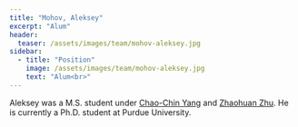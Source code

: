 ```yaml
---
title: "Mohov, Aleksey"
excerpt: "Alum"
header:
  teaser: /assets/images/team/mohov-aleksey.jpg
sidebar:
  - title: "Position"
    image: /assets/images/team/mohov-aleksey.jpg
    text: "Alum<br>"
---
```


Aleksey was a M.S. student under [Chao-Chin Yang](/team/yang-chao-chin/) and [Zhaohuan Zhu](/team/zhu-zhaohuan/).
He is currently a Ph.D. student at Purdue University.
